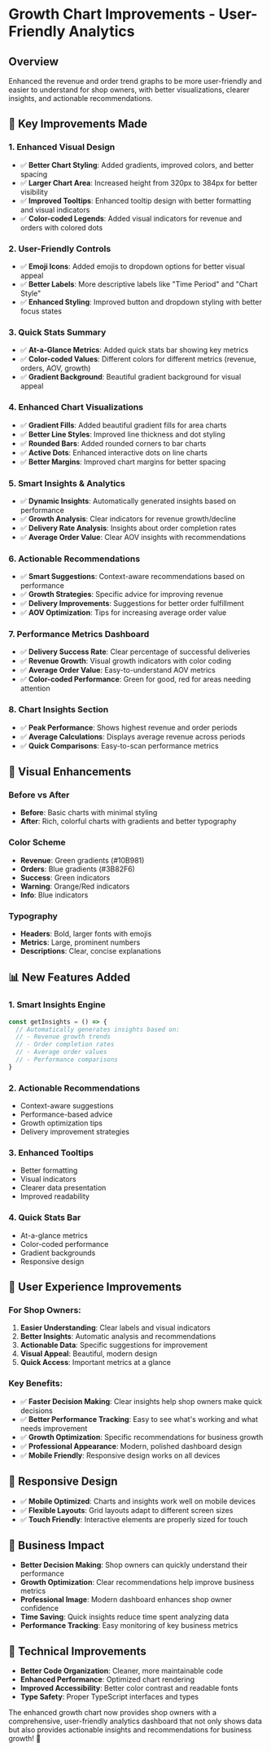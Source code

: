 # Growth Chart Improvements - User-Friendly Analytics

## Overview
Enhanced the revenue and order trend graphs to be more user-friendly and easier to understand for shop owners, with better visualizations, clearer insights, and actionable recommendations.

## 🎯 Key Improvements Made

### 1. Enhanced Visual Design
- ✅ **Better Chart Styling**: Added gradients, improved colors, and better spacing
- ✅ **Larger Chart Area**: Increased height from 320px to 384px for better visibility
- ✅ **Improved Tooltips**: Enhanced tooltip design with better formatting and visual indicators
- ✅ **Color-coded Legends**: Added visual indicators for revenue and orders with colored dots

### 2. User-Friendly Controls
- ✅ **Emoji Icons**: Added emojis to dropdown options for better visual appeal
- ✅ **Better Labels**: More descriptive labels like "Time Period" and "Chart Style"
- ✅ **Enhanced Styling**: Improved button and dropdown styling with better focus states

### 3. Quick Stats Summary
- ✅ **At-a-Glance Metrics**: Added quick stats bar showing key metrics
- ✅ **Color-coded Values**: Different colors for different metrics (revenue, orders, AOV, growth)
- ✅ **Gradient Background**: Beautiful gradient background for visual appeal

### 4. Enhanced Chart Visualizations
- ✅ **Gradient Fills**: Added beautiful gradient fills for area charts
- ✅ **Better Line Styles**: Improved line thickness and dot styling
- ✅ **Rounded Bars**: Added rounded corners to bar charts
- ✅ **Active Dots**: Enhanced interactive dots on line charts
- ✅ **Better Margins**: Improved chart margins for better spacing

### 5. Smart Insights & Analytics
- ✅ **Dynamic Insights**: Automatically generated insights based on performance
- ✅ **Growth Analysis**: Clear indicators for revenue growth/decline
- ✅ **Delivery Rate Analysis**: Insights about order completion rates
- ✅ **Average Order Value**: Clear AOV insights with recommendations

### 6. Actionable Recommendations
- ✅ **Smart Suggestions**: Context-aware recommendations based on performance
- ✅ **Growth Strategies**: Specific advice for improving revenue
- ✅ **Delivery Improvements**: Suggestions for better order fulfillment
- ✅ **AOV Optimization**: Tips for increasing average order value

### 7. Performance Metrics Dashboard
- ✅ **Delivery Success Rate**: Clear percentage of successful deliveries
- ✅ **Revenue Growth**: Visual growth indicators with color coding
- ✅ **Average Order Value**: Easy-to-understand AOV metrics
- ✅ **Color-coded Performance**: Green for good, red for areas needing attention

### 8. Chart Insights Section
- ✅ **Peak Performance**: Shows highest revenue and order periods
- ✅ **Average Calculations**: Displays average revenue across periods
- ✅ **Quick Comparisons**: Easy-to-scan performance metrics

## 🎨 Visual Enhancements

### Before vs After
- **Before**: Basic charts with minimal styling
- **After**: Rich, colorful charts with gradients and better typography

### Color Scheme
- **Revenue**: Green gradients (#10B981)
- **Orders**: Blue gradients (#3B82F6)
- **Success**: Green indicators
- **Warning**: Orange/Red indicators
- **Info**: Blue indicators

### Typography
- **Headers**: Bold, larger fonts with emojis
- **Metrics**: Large, prominent numbers
- **Descriptions**: Clear, concise explanations

## 📊 New Features Added

### 1. Smart Insights Engine
```typescript
const getInsights = () => {
  // Automatically generates insights based on:
  // - Revenue growth trends
  // - Order completion rates
  // - Average order values
  // - Performance comparisons
}
```

### 2. Actionable Recommendations
- Context-aware suggestions
- Performance-based advice
- Growth optimization tips
- Delivery improvement strategies

### 3. Enhanced Tooltips
- Better formatting
- Visual indicators
- Clearer data presentation
- Improved readability

### 4. Quick Stats Bar
- At-a-glance metrics
- Color-coded performance
- Gradient backgrounds
- Responsive design

## 🚀 User Experience Improvements

### For Shop Owners:
1. **Easier Understanding**: Clear labels and visual indicators
2. **Better Insights**: Automatic analysis and recommendations
3. **Actionable Data**: Specific suggestions for improvement
4. **Visual Appeal**: Beautiful, modern design
5. **Quick Access**: Important metrics at a glance

### Key Benefits:
- ✅ **Faster Decision Making**: Clear insights help shop owners make quick decisions
- ✅ **Better Performance Tracking**: Easy to see what's working and what needs improvement
- ✅ **Growth Optimization**: Specific recommendations for business growth
- ✅ **Professional Appearance**: Modern, polished dashboard design
- ✅ **Mobile Friendly**: Responsive design works on all devices

## 📱 Responsive Design
- ✅ **Mobile Optimized**: Charts and insights work well on mobile devices
- ✅ **Flexible Layouts**: Grid layouts adapt to different screen sizes
- ✅ **Touch Friendly**: Interactive elements are properly sized for touch

## 🎯 Business Impact
- **Better Decision Making**: Shop owners can quickly understand their performance
- **Growth Optimization**: Clear recommendations help improve business metrics
- **Professional Image**: Modern dashboard enhances shop owner confidence
- **Time Saving**: Quick insights reduce time spent analyzing data
- **Performance Tracking**: Easy monitoring of key business metrics

## 🔧 Technical Improvements
- **Better Code Organization**: Cleaner, more maintainable code
- **Enhanced Performance**: Optimized chart rendering
- **Improved Accessibility**: Better color contrast and readable fonts
- **Type Safety**: Proper TypeScript interfaces and types

The enhanced growth chart now provides shop owners with a comprehensive, user-friendly analytics dashboard that not only shows data but also provides actionable insights and recommendations for business growth! 🎉

